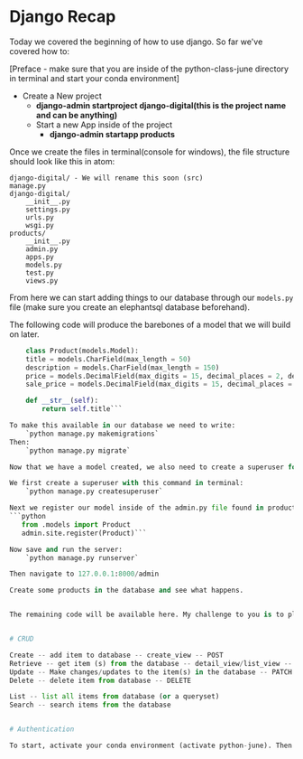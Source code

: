 
# Django Recap

Today we covered the beginning of how to use django. So far we've covered how to:

[Preface - make sure that you are inside of the python-class-june directory in terminal and start your conda environment]

* Create a New project
    * **django-admin startproject django-digital(this is the project name and can be anything)**
    * Start a new App inside of the project
        * **django-admin startapp products**


Once we create the files in terminal(console for windows), the file structure should look like this in atom:

    django-digital/ - We will rename this soon (src)
    manage.py
    django-digital/
        __init__.py
        settings.py
        urls.py
        wsgi.py
    products/
        __init__.py
        admin.py
        apps.py
        models.py
        test.py
        views.py

From here we can start adding things to our database through our `models.py` file (make sure you create an elephantsql database beforehand).

The following code will produce the barebones of a model that we will build on later.

```python
    class Product(models.Model):
    title = models.CharField(max_length = 50)
    description = models.CharField(max_length = 150)
    price = models.DecimalField(max_digits = 15, decimal_places = 2, default=9.99)
    sale_price = models.DecimalField(max_digits = 15, decimal_places = 2, blank=True, null=True)

    def __str__(self):
        return self.title```

To make this available in our database we need to write:
    `python manage.py makemigrations`
Then:
    `python manage.py migrate`

Now that we have a model created, we also need to create a superuser for the project and register the model to the admin panel.

We first create a superuser with this command in terminal:
    `python manage.py createsuperuser`

Next we register our model inside of the admin.py file found in products/
```python
   from .models import Product
   admin.site.register(Product)```

Now save and run the server:
    `python manage.py runserver`

Then navigate to 127.0.0.1:8000/admin

Create some products in the database and see what happens.


The remaining code will be available here. My challenge to you is to play around with the code. Clone the repo, take some things out, add some things in and see what each part of the code does. If you have questions. Bring them tomorrow.


# CRUD

Create -- add item to database -- create_view -- POST
Retrieve -- get item (s) from the database -- detail_view/list_view -- GET
Update -- Make changes/updates to the item(s) in the database -- PATCH / PUT / POST
Delete -- delete item from database -- DELETE

List -- list all items from database (or a queryset)
Search -- search items from the database


# Authentication

To start, activate your conda environment (activate python-june). Then install django-allauth (pip install django-allauth), django-crispy-forms (pip install --upgrade django-crispy-forms) and sendgrid-django(pip install sendgrid-django).
